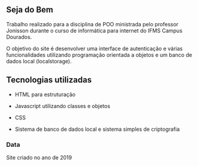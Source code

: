 ## Seja do Bem
Trabalho realizado para a disciplina de POO ministrada pelo professor Jonisson durante o curso de informática para internet do IFMS Campus Dourados.

O objetivo do site é desenvolver uma interface de autenticação e várias funcionalidades utilizando programação orientada a objetos e um banco de dados local (localstorage).
## Tecnologias utilizadas
- HTML para estruturação

- Javascript utilizando classes e objetos

- CSS

- Sistema de banco de dados local e sistema simples de criptografia

### Data
Site criado no ano de 2019
